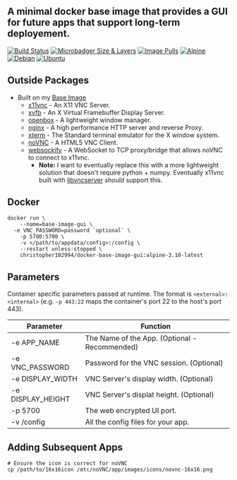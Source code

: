 ## A minimal docker base image that provides a GUI for future apps that support long-term deployement.

 [![Build Status](https://travis-ci.com/chris102994/docker-base-image-gui.svg?branch=master)](https://travis-ci.com/chris102994/docker-base-image-gui "Build Status")
[![Microbadger Size & Layers](https://images.microbadger.com/badges/image/christopher102994/docker-base-image-gui.svg)](https://microbadger.com/images/christopher102994/docker-base-image-gui "Image Size")
 [![Image Pulls](https://img.shields.io/docker/pulls/christopher102994/docker-base-image-gui)](https://hub.docker.com/repository/docker/christopher102994/docker-base-image-gui "Docker Hub Info")
 [![Alpine](https://images.microbadger.com/badges/version/christopher102994/docker-base-image-gui:alpine-3.10-latest.svg)](https://microbadger.com/images/christopher102994/docker-base-image-gui:alpine-3.10-latest "Alpine Image")
 [![Debian](https://images.microbadger.com/badges/version/christopher102994/docker-base-image-gui:debian-10-latest.svg)](https://microbadger.com/images/christopher102994/docker-base-image-gui:debian-10-latest "Debian Image")
 [![Ubuntu](https://images.microbadger.com/badges/version/christopher102994/docker-base-image-gui:ubuntu-18-latest.svg)](https://microbadger.com/images/christopher102994/docker-base-image-gui:ubuntu-18-latest "Ubuntu Image")

## Outside Packages
* Built on my [Base Image](https://github.com/chris102994/docker-base-image)
  * [x11vnc](http://www.karlrunge.com/x11vnc/) - An X11 VNC Server.
  * [xvfb](https://www.x.org/releases/X11R7.6/doc/man/man1/Xvfb.1.xhtml) - An X Virtual Framebuffer Display Server.
  * [openbox](http://openbox.org/wiki/Main_Page) - A lightweight window manager.
  * [nginx](https://www.nginx.com/) - A high performance HTTP server and reverse Proxy.
  * [xterm](https://en.wikipedia.org/wiki/Xterm) - The Standard terminal emulator for the X window system.
  * [noVNC](https://github.com/novnc/noVNC) - A HTML5 VNC Client.
  * [websockify](https://github.com/novnc/websockify) - A WebSocket to TCP proxy/bridge that allows noVNC to connect to x11vnc.
    * **Note:** I want to eventually replace this with a more lightweight solution that doesn't require python + numpy. Eventually x11vnc built with [libvncserver](https://libvnc.github.io/) *should* support this.

## Docker
```
docker run \
	--name=base-image-gui \
  -e VNC_PASSWORD=password `optional` \
	-p 5700:5700 \
	-v </path/to/appdata/config>:/config \
	--restart unless-stopped \
	christopher102994/docker-base-image-gui:alpine-3.10-latest
```

## Parameters
Container specific parameters passed at runtime. The format is `<external>:<internal>` (e.g. `-p 443:22` maps the container's port 22 to the host's port 443).

| Parameter | Function |
| -------- | -------- |
| -e APP_NAME | The Name of the App. (Optional - Recommended) |
| -e VNC_PASSWORD | Password for the VNC session. (Optional) |
| -e DISPLAY_WIDTH | VNC Server's display width. (Optional) |
| -e DISPLAY_HEIGHT | VNC Server's displat height. (Optional) |
| -p 5700 | The web encrypted UI port. |
| -v /config | All the config files for your app. |

## Adding Subsequent Apps
```
# Ensure the icon is correct for noVNC
cp /path/to/16x16icon /etc/noVNC/app/images/icons/novnc-16x16.png
``` 
